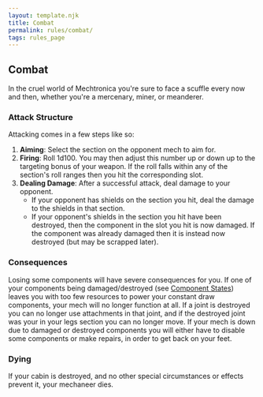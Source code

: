 ```yaml
---
layout: template.njk
title: Combat
permalink: rules/combat/
tags: rules_page
---
```

## Combat
In the cruel world of Mechtronica you're sure to face a scuffle every now and then, whether you're a mercenary, miner, or meanderer.

### Attack Structure
Attacking comes in a few steps like so:
 1. **Aiming**:
    Select the section on the opponent mech to aim for.
 2. **Firing**:
    Roll 1d100. You may then adjust this number up or down up to the targeting bonus of your weapon.
    If the roll falls within any of the section's roll ranges then you hit the corresponding slot.
 3. **Dealing Damage**:
    After a successful attack, deal damage to your opponent.
    - If your opponent has shields on the section you hit, deal the damage to the shields in that section.
    - If your opponent's shields in the section you hit have been destroyed, then the component in the slot you hit is now damaged.
      If the component was already damaged then it is instead now destroyed (but may be scrapped later).

### Consequences
Losing some components will have severe consequences for you.
If one of your components being damaged/destroyed (see [Component States]({{site_url}}/rules/component-states/)) leaves you with too few resources to power your constant draw components, your mech will no longer function at all.
If a joint is destroyed you can no longer use attachments in that joint, and if the destroyed joint was your in your legs section you can no longer move.
If your mech is down due to damaged or destroyed components you will either have to disable some components or make repairs, in order to get back on your feet.

### Dying
If your cabin is destroyed, and no other special circumstances or effects prevent it, your mechaneer dies.